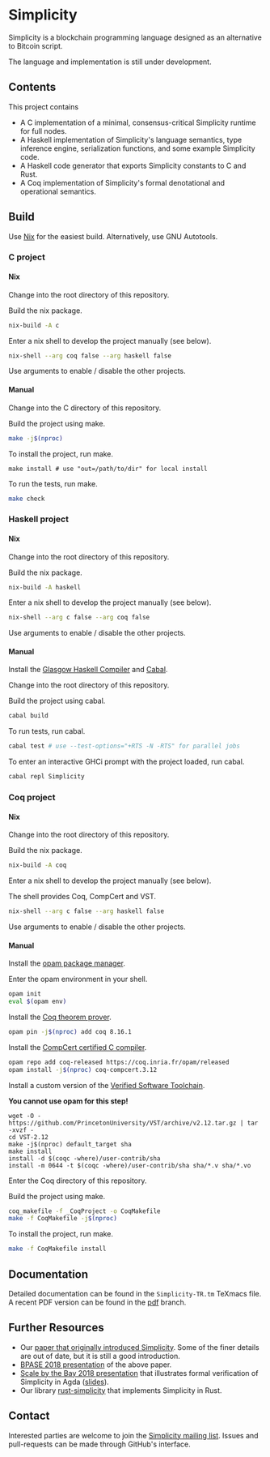 # Simplicity

Simplicity is a blockchain programming language designed as an alternative to Bitcoin script.

The language and implementation is still under development.

## Contents

This project contains

* A C implementation of a minimal, consensus-critical Simplicity runtime for full nodes.
* A Haskell implementation of Simplicity's language semantics, type inference engine, serialization functions, and some example Simplicity code.
* A Haskell code generator that exports Simplicity constants to C and Rust.
* A Coq implementation of Simplicity's formal denotational and operational semantics.

## Build

Use [Nix](https://nixos.org) for the easiest build. Alternatively, use GNU Autotools.

### C project

#### Nix

Change into the root directory of this repository.

Build the nix package.

```bash
nix-build -A c
```

Enter a nix shell to develop the project manually (see below).

```bash
nix-shell --arg coq false --arg haskell false
```

Use arguments to enable / disable the other projects.

#### Manual

Change into the C directory of this repository.

Build the project using make.

```bash
make -j$(nproc)
```

To install the project, run make.

```
make install # use "out=/path/to/dir" for local install
```

To run the tests, run make.

```bash
make check
```

### Haskell project

#### Nix

Change into the root directory of this repository.

Build the nix package.

```bash
nix-build -A haskell
```

Enter a nix shell to develop the project manually (see below).

```bash
nix-shell --arg c false --arg coq false
```

Use arguments to enable / disable the other projects.

#### Manual

Install the [Glasgow Haskell Compiler](https://www.haskell.org/ghc/) and [Cabal](https://www.haskell.org/cabal/).

Change into the root directory of this repository.

Build the project using cabal.

```bash
cabal build
```

To run tests, run cabal.

```bash
cabal test # use --test-options="+RTS -N -RTS" for parallel jobs
```

To enter an interactive GHCi prompt with the project loaded, run cabal.

```bash
cabal repl Simplicity
```

### Coq project

#### Nix

Change into the root directory of this repository.

Build the nix package.

```bash
nix-build -A coq
```

Enter a nix shell to develop the project manually (see below).

The shell provides Coq, CompCert and VST.

```bash
nix-shell --arg c false --arg haskell false
```

Use arguments to enable / disable the other projects.

#### Manual

Install the [opam package manager](https://opam.ocaml.org/).

Enter the opam environment in your shell.

```bash
opam init
eval $(opam env)
```

Install the [Coq theorem prover](https://coq.inria.fr/).

```bash
opam pin -j$(nproc) add coq 8.16.1
```

Install the [CompCert certified C compiler](https://compcert.org/).

```bash
opam repo add coq-released https://coq.inria.fr/opam/released
opam install -j$(nproc) coq-compcert.3.12
```

Install a custom version of the [Verified Software Toolchain](https://vst.cs.princeton.edu/).

**You cannot use opam for this step!**

```
wget -O - https://github.com/PrincetonUniversity/VST/archive/v2.12.tar.gz | tar -xvzf -
cd VST-2.12
make -j$(nproc) default_target sha
make install
install -d $(coqc -where)/user-contrib/sha
install -m 0644 -t $(coqc -where)/user-contrib/sha sha/*.v sha/*.vo
```

Enter the Coq directory of this repository.

Build the project using make.

```bash
coq_makefile -f _CoqProject -o CoqMakefile
make -f CoqMakefile -j$(nproc)
```

To install the project, run make.

```bash
make -f CoqMakefile install
```

## Documentation

Detailed documentation can be found in the `Simplicity-TR.tm` TeXmacs file.
A recent PDF version can be found in the [pdf](https://github.com/ElementsProject/simplicity/blob/pdf/Simplicity-TR.pdf) branch.

## Further Resources

* Our [paper that originally introduced Simplicity](https://arxiv.org/abs/1711.03028).  Some of the finer details are out of date, but it is still a good introduction.
* [BPASE 2018 presentation](https://youtu.be/VOeUq3oR2fk) of the above paper.
* [Scale by the Bay 2018 presentation](https://youtu.be/M4XnDrRIKx8) that illustrates formal verification of Simplicity in Agda ([slides](https://lists.ozlabs.org/pipermail/simplicity/2018/000011.html)).
* Our library [rust-simplicity](https://github.com/BlockstreamResearch/rust-simplicity) that implements Simplicity in Rust.

## Contact

Interested parties are welcome to join the [Simplicity mailing list](https://lists.ozlabs.org/listinfo/simplicity).
Issues and pull-requests can be made through GitHub's interface.
